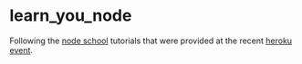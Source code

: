 learn_you_node
==============

Following the [node school](http://nodeschool.io) tutorials that were provided at the recent [heroku](https://www.heroku.com/) [event](https://tito.io/nodeschool/at-heroku).
